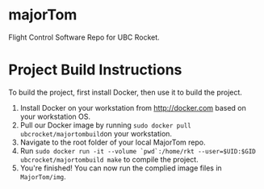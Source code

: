# majorTom
Flight Control Software Repo for UBC Rocket.

# Project Build Instructions
To build the project, first install Docker, then use it to build the project.

1. Install Docker on your workstation from http://docker.com based on your workstation OS.
2. Pull our Docker image by running `sudo docker pull ubcrocket/majortombuild`on your workstation.
3. Navigate to the root folder of your local MajorTom repo.
4. Run ```sudo docker run -it --volume `pwd`:/home/rkt --user=$UID:$GID ubcrocket/majortombuild make``` to compile the project.
5. You're finished! You can now run the complied image files in `MajorTom/img`.
